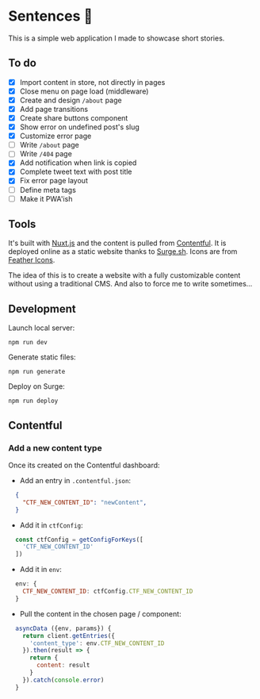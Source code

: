 # Sentences 💬

This is a simple web application I made to showcase short stories.

## To do
- [x] Import content in store, not directly in pages
- [x] Close menu on page load (middleware)
- [x] Create and design `/about` page
- [x] Add page transitions
- [x] Create share buttons component
- [x] Show error on undefined post's slug
- [x] Customize error page
- [ ] Write `/about` page
- [ ] Write `/404` page
- [x] Add notification when link is copied
- [x] Complete tweet text with post title
- [x] Fix error page layout
- [ ] Define meta tags
- [ ] Make it PWA'ish

## Tools

It's built with [Nuxt.js](https://nuxtjs.org) and the content is pulled from [Contentful](https://contentful.com). It is deployed online as a static website thanks to [Surge.sh](https://surge.sh). Icons are from [Feather Icons](https://feathericons.com/).

The idea of this is to create a website with a fully customizable content without using a traditional CMS. And also to force me to write sometimes...

## Development

Launch local server:
```shell
npm run dev
```

Generate static files:
```shell
npm run generate
```

Deploy on Surge:
```shell
npm run deploy
```

## Contentful

### Add a new content type

Once its created on the Contentful dashboard:

- Add an entry in `.contentful.json`:
```json
  {
    "CTF_NEW_CONTENT_ID": "newContent",
  }
```

- Add it in `ctfConfig`:
```js
  const ctfConfig = getConfigForKeys([
    'CTF_NEW_CONTENT_ID'
  ])
```

- Add it in `env`:
```js
  env: {
    CTF_NEW_CONTENT_ID: ctfConfig.CTF_NEW_CONTENT_ID
  }
```

- Pull the content in the chosen page / component:
```js
  asyncData ({env, params}) {
    return client.getEntries({
      'content_type': env.CTF_NEW_CONTENT_ID
    }).then(result => {
      return {
        content: result
      }
    }).catch(console.error)
  }
```
